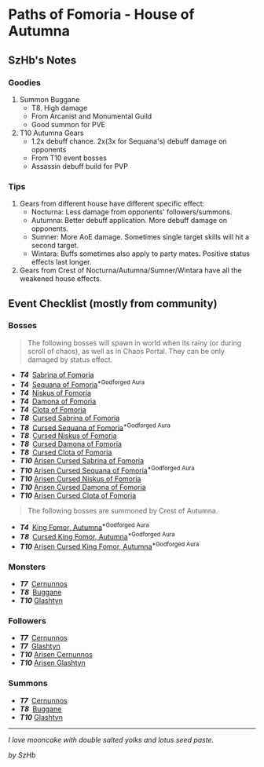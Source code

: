 # Paths of Fomoria - House of Autumna

## SzHb's Notes

### Goodies

1. Summon Buggane
   - T8. High damage
   - From Arcanist and Monumental Guild
   - Good summon for PVE
2. T10 Autumna Gears
   - 1.2x debuff chance. 2x(3x for Sequana's) debuff damage on opponents
   - From T10 event bosses
   - Assassin debuff build for PVP

### Tips

1. Gears from different house have different specific effect:
   - Nocturna: Less damage from opponents' followers/summons.
   - Autumna: Better debuff application. More debuff damage on opponents.
   - Sumner: More AoE damage. Sometimes single target skills will hit a second target.
   - Wintara: Buffs sometimes also apply to party mates. Positive status effects last longer.
2. Gears from Crest of Nocturna/Autumna/Sumner/Wintara have all the weakened house effects.

## Event Checklist (mostly from community)

### Bosses

> The following bosses will spawn in world when its rainy (or during scroll of chaos), as well as in Chaos Portal. They can be only damaged by status effect.

- ***T4&nbsp;*** [Sabrina of Fomoria](https://codex.fqegg.top/#/codex/bosses/sabrina-of-fomoria/)
- ***T4&nbsp;*** [Sequana of Fomoria](https://codex.fqegg.top/#/codex/bosses/sequana-of-fomoria/)<sup>*Godforged Aura</sup>
- ***T4&nbsp;*** [Niskus of Fomoria](https://codex.fqegg.top/#/codex/bosses/niskus-of-fomoria/)
- ***T4&nbsp;*** [Damona of Fomoria](https://codex.fqegg.top/#/codex/bosses/damona-of-fomoria/)
- ***T4&nbsp;*** [Clota of Fomoria](https://codex.fqegg.top/#/codex/bosses/clota-of-fomoria/)
- ***T8&nbsp;*** [Cursed Sabrina of Fomoria](https://codex.fqegg.top/#/codex/bosses/cursed-sabrina-of-fomoria/)
- ***T8&nbsp;*** [Cursed Sequana of Fomoria](https://codex.fqegg.top/#/codex/bosses/cursed-sequana-of-fomoria/)<sup>*Godforged Aura</sup>
- ***T8&nbsp;*** [Cursed Niskus of Fomoria](https://codex.fqegg.top/#/codex/bosses/cursed-niskus-of-fomoria/)
- ***T8&nbsp;*** [Cursed Damona of Fomoria](https://codex.fqegg.top/#/codex/bosses/cursed-damona-of-fomoria/)
- ***T8&nbsp;*** [Cursed Clota of Fomoria](https://codex.fqegg.top/#/codex/bosses/cursed-clota-of-fomoria/)
- ***T10*** [Arisen Cursed Sabrina of Fomoria](https://codex.fqegg.top/#/codex/bosses/arisen-cursed-sabrina-of-fomoria/)
- ***T10*** [Arisen Cursed Sequana of Fomoria](https://codex.fqegg.top/#/codex/bosses/arisen-cursed-sequana-of-fomoria/)<sup>*Godforged Aura</sup>
- ***T10*** [Arisen Cursed Niskus of Fomoria](https://codex.fqegg.top/#/codex/bosses/arisen-cursed-niskus-of-fomoria/)
- ***T10*** [Arisen Cursed Damona of Fomoria](https://codex.fqegg.top/#/codex/bosses/arisen-cursed-damona-of-fomoria/)
- ***T10*** [Arisen Cursed Clota of Fomoria](https://codex.fqegg.top/#/codex/bosses/arisen-cursed-clota-of-fomoria/)

> The following bosses are summoned by Crest of Autumna.

- ***T4&nbsp;*** [King Fomor, Autumna](https://codex.fqegg.top/#/codex/bosses/king-fomor-autumna/)<sup>*Godforged Aura</sup>
- ***T8&nbsp;*** [Cursed King Fomor, Autumna](https://codex.fqegg.top/#/codex/bosses/cursed-king-fomor-autumna/)<sup>*Godforged Aura</sup>
- ***T10*** [Arisen Cursed King Fomor, Autumna](https://codex.fqegg.top/#/codex/bosses/arisen-cursed-king-fomor-autumna/)<sup>*Godforged Aura</sup>

### Monsters 

- ***T7&nbsp;*** [Cernunnos](https://codex.fqegg.top/#/codex/monsters/cernunnos/)
- ***T8&nbsp;*** [Buggane](https://codex.fqegg.top/#/codex/monsters/buggane/)
- ***T10*** [Glashtyn](https://codex.fqegg.top/#/codex/monsters/glashtyn/)

### Followers

- ***T7&nbsp;*** [Cernunnos](https://codex.fqegg.top/#/codex/followers/cernunnos/)
- ***T7&nbsp;*** [Glashtyn](https://codex.fqegg.top/#/codex/followers/glashtyn/)
- ***T10*** [Arisen Cernunnos](https://codex.fqegg.top/#/codex/followers/arisen-cernunnos/)
- ***T10*** [Arisen Glashtyn](https://codex.fqegg.top/#/codex/followers/arisen-glashtyn/)

### Summons

- ***T7&nbsp;*** [Cernunnos](https://codex.fqegg.top/#/codex/spells/summon-cernunnos/)
- ***T8&nbsp;*** [Buggane](https://codex.fqegg.top/#/codex/spells/summon-buggane/)
- ***T10*** [Glashtyn](https://codex.fqegg.top/#/codex/spells/summon-glashtyn/)

---

*I love mooncake with double salted yolks and lotus seed paste.*

*by SzHb*